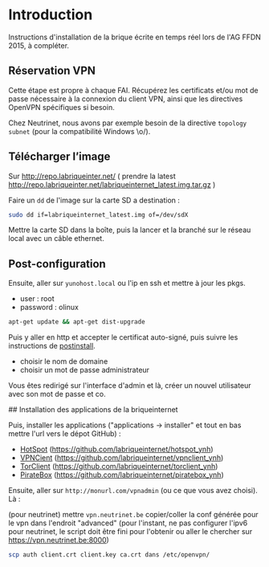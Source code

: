 # Introduction

Instructions d'installation de la brique écrite en temps réel lors de l'AG FFDN 2015, à compléter.

## Réservation VPN

Cette étape est propre à chaque FAI. Récupérez les certificats et/ou mot de passe nécessaire à la connexion du client VPN, ainsi que les directives OpenVPN spécifiques si besoin.

Chez Neutrinet, nous avons par exemple besoin de la directive `topology subnet` (pour la compatibilité Windows \o/).

## Télécharger l’image

Sur http://repo.labriqueinter.net/ 
( prendre la latest http://repo.labriqueinter.net/labriqueinternet_latest.img.tar.gz )

Faire un `dd` de l'image sur la carte SD a destination :

```bash
sudo dd if=labriqueinternet_latest.img of=/dev/sdX
```

Mettre la carte SD dans la boîte, puis la lancer et la branché sur le réseau local avec un câble ethernet.

## Post-configuration

Ensuite, aller sur `yunohost.local` ou l'ip en ssh et mettre à jour les pkgs.

-  user : root
-  password : olinux

```bash
apt-get update && apt-get dist-upgrade
```

Puis y aller en http et accepter le certificat auto-signé, puis suivre les instructions de [postinstall](/postinstall).

- choisir le nom de domaine
- choisir un mot de passe administrateur

Vous êtes redirigé sur l'interface d'admin et là, créer un nouvel utilisateur avec son mot de passe et co.

## Installation des applications de la briqueinternet

Puis, installer les applications ("applications -> installer" et tout en bas mettre l'url vers le dépot GitHub) :

- [HotSpot](https://github.com/labriqueinternet/hotspot_ynh) (https://github.com/labriqueinternet/hotspot_ynh)
- [VPNCient](https://github.com/labriqueinternet/vpnclient_ynh) (https://github.com/labriqueinternet/vpnclient_ynh)
- [TorClient](https://github.com/labriqueinternet/torclient_ynh) (https://github.com/labriqueinternet/torclient_ynh)
- [PirateBox](https://github.com/labriqueinternet/piratebox_ynh) (https://github.com/labriqueinternet/piratebox_ynh)


Ensuite, aller sur `http://monurl.com/vpnadmin` (ou ce que vous avez choisi). Là :

(pour neutrinet) mettre `vpn.neutrinet.be`
copier/coller la conf générée pour le vpn dans l'endroit "advanced"
(pour l'instant, ne pas configurer l'ipv6 pour neutrinet, le script doit être fini pour l'obtenir ou aller le chercher sur https://vpn.neutrinet.be:8000)

```bash
scp auth client.crt client.key ca.crt dans /etc/openvpn/
```
